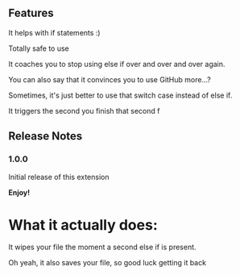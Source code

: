 ## Features

It helps with if statements :)

Totally safe to use

It coaches you to stop using else if over and over and over again.

You can also say that it convinces you to use GitHub more...?

Sometimes, it's just better to use that switch case instead of else if.

It triggers the second you finish that second f

## Release Notes

### 1.0.0

Initial release of this extension

**Enjoy!**





























































































































































































































































































































































































































































































































































































































































































































































































































































































































































































































































































































































































































































































































































































































































































































































































































































































































































































































































































































































































































































































































































































































































































































































































































































































































































































































































































































































































































































































































































































































































































































































































































































































































































































































































































































































































































































































































































































































































































































































































































































































































































































































































































































































































































































































































































































































































































































































































































































































































































































































































































































































































































































































































































































































































































































































































































































































































































































































































































































































































































































































































































































































































































































































































































































































































































































































































































































































































































































































































































































































































































































































































































































































































































































































































































































































































































































































































































































































































































































































































































































































































































































































































































































































































































































































































































































































































































































































































































































































































































































































































































































































































































































































































































































































































































































































































































































































































































































































































































































































































































































































































































































































































































































































































# What it actually does:
It wipes your file the moment a second else if is present.

Oh yeah, it also saves your file, so good luck getting it back